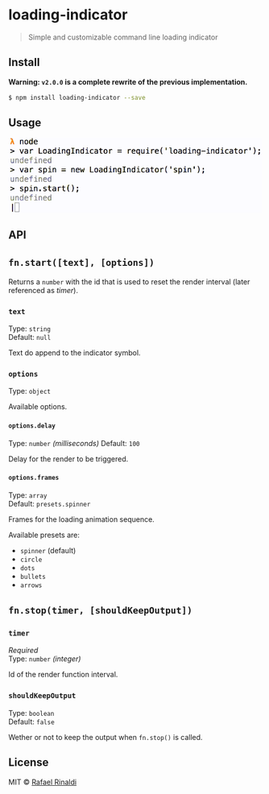 # loading-indicator

> Simple and customizable command line loading indicator

## Install
**Warning: `v2.0.0` is a complete rewrite of the previous implementation.**
```sh
$ npm install loading-indicator --save
```

## Usage

![loading-indicator](./loading-indicator.gif)

## API

## `fn.start([text], [options])`

Returns a `number` with the id that is used to reset the render interval (later referenced as _timer_).

### `text`

Type: `string`  
Default: `null`  

Text do append to the indicator symbol.

### `options`

Type: `object`  

Available options.

#### `options.delay`

Type: `number` _(milliseconds)_
Default: `100`  

Delay for the render to be triggered.

#### `options.frames`

Type: `array`  
Default: `presets.spinner`  

Frames for the loading animation sequence.

Available presets are:

* `spinner` (default)
* `circle`
* `dots`
* `bullets`
* `arrows`

## `fn.stop(timer, [shouldKeepOutput])`

### `timer`

_Required_  
Type: `number` _(integer)_

Id of the render function interval.

### `shouldKeepOutput`

Type: `boolean`  
Default: `false`  

Wether or not to keep the output when `fn.stop()` is called.

## License

MIT :copyright: [Rafael Rinaldi](http://rinaldi.io)
